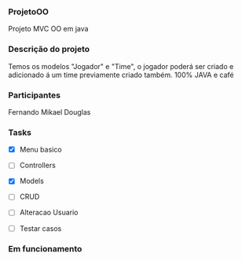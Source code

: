 ### ProjetoOO
 Projeto MVC OO em java

 

### Descrição do projeto
 Temos os modelos "Jogador" e "Time", o jogador poderá ser criado e adicionado á um time previamente criado também. 
 100% JAVA e café



### Participantes
  Fernando
  Mikael
  Douglas



### Tasks

- [X] Menu basico
- [ ] Controllers
- [X] Models
- [ ] CRUD
- [ ] Alteracao Usuario
- [ ] Testar casos



### Em funcionamento
